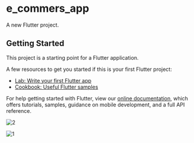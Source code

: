 # e_commers_app

A new Flutter project.

## Getting Started

This project is a starting point for a Flutter application.

A few resources to get you started if this is your first Flutter project:

- [Lab: Write your first Flutter app](https://flutter.dev/docs/get-started/codelab)
- [Cookbook: Useful Flutter samples](https://flutter.dev/docs/cookbook)

For help getting started with Flutter, view our
[online documentation](https://flutter.dev/docs), which offers tutorials,
samples, guidance on mobile development, and a full API reference.

![2](https://user-images.githubusercontent.com/76234750/143664024-318a9ee8-388b-4caa-9f16-a9b9e1c27670.jpeg)

![1](https://user-images.githubusercontent.com/76234750/143664094-6b7a9cd8-438f-41f9-9240-4ea1f747aac9.jpeg)


